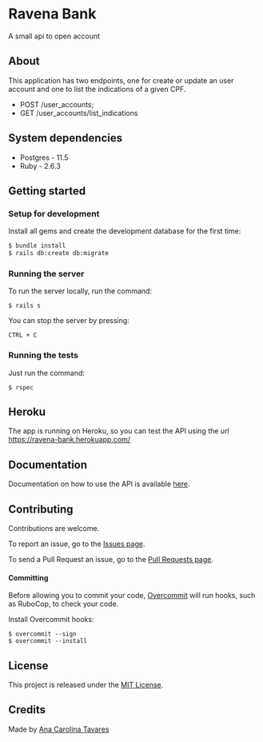 # Ravena Bank

A small api to open account

## About

This application has two endpoints, one for create or update an user account and one to list the indications of a given CPF.

* POST /user_accounts;
* GET  /user_accounts/list_indications

## System dependencies

* Postgres - 11.5
* Ruby - 2.6.3

## Getting started

### Setup for development

Install all gems and create the development database for the first time:

```bash
$ bundle install
$ rails db:create db:migrate
```

### Running the server

To run the server locally, run the command:

```
$ rails s
```

You can stop the server by pressing:

```
CTRL + C
```

### Running the tests

Just run the command:

```
$ rspec
```

## Heroku

The app is running on Heroku, so you can test the API using the url https://ravena-bank.herokuapp.com/

## Documentation

Documentation on how to use the API is available [here](https://documenter.getpostman.com/view/3532987/SzmcZdfP).

## Contributing

Contributions are welcome.

To report an issue, go to the [Issues page](https://github.com/acarolinatavares/ravena-bank/issues).

To send a Pull Request an issue, go to the [Pull Requests page](https://github.com/acarolinatavares/ravena-bank/pulls).

#### Committing

Before allowing you to commit your code, [Overcommit](https://github.com/sds/overcommit) will run hooks, such as RuboCop, to check your code.

Install Overcommit hooks:

```
$ overcommit --sign
$ overcommit --install
```

## License

This project is released under the [MIT License](https://opensource.org/licenses/MIT).

## Credits

Made by [Ana Carolina Tavares](https://www.linkedin.com/in/ana-carolina-tavares-4995a734/)

